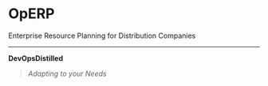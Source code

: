 OpERP
=====

Enterprise Resource Planning for Distribution Companies

____________________


<b>DevOpsDistilled</b>


  > _Adapting to your Needs_
